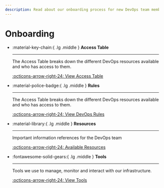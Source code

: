 ```yaml
---
description: Read about our onboarding process for new DevOps team members
---
```


# Onboarding

<div class="grid cards" markdown>

-   :material-key-chain:{ .lg .middle } __Access Table__

    ---

    The Access Table breaks down the different DevOps resources available and
    who has access to them.

    [:octicons-arrow-right-24: View Access Table](./access-table.md)

-   :material-police-badge:{ .lg .middle } __Rules__

    ---

    The Access Table breaks down the different DevOps resources available and
    who has access to them.

    [:octicons-arrow-right-24: View DevOps Rules](./rules.md)

-   :material-library:{ .lg .middle } __Resources__

    ---

    Important information references for the DevOps team

    [:octicons-arrow-right-24: Available Resources](./resources.md)

-   :fontawesome-solid-gears:{ .lg .middle } __Tools__

    ---

    Tools we use to manage, monitor and interact with our infrastructure.

    [:octicons-arrow-right-24: View Tools](./tools.md)

</div>
